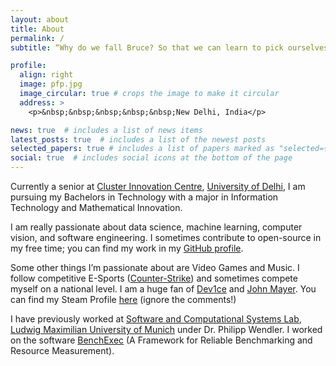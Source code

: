 ```yaml
---
layout: about
title: About
permalink: /
subtitle: “Why do we fall Bruce? So that we can learn to pick ourselves up.”

profile:
  align: right
  image: pfp.jpg
  image_circular: true # crops the image to make it circular
  address: >
    <p>&nbsp;&nbsp;&nbsp;&nbsp;&nbsp;New Delhi, India</p>

news: true  # includes a list of news items
latest_posts: true  # includes a list of the newest posts
selected_papers: true # includes a list of papers marked as "selected={true}"
social: true  # includes social icons at the bottom of the page
---
```


Currently a senior at [Cluster Innovation Centre](https://cic.du.ac.in/), [University of Delhi](https://www.du.ac.in/), I am pursuing my Bachelors in Technology with a major in Information Technology and Mathematical Innovation.

I am really passionate about data science, machine learning, computer vision, and software engineering. I sometimes contribute to open-source in my free time; you can find my work in my [GitHub profile](https://github.com/Naman-Priyadarshi).

Some other things I’m passionate about are Video Games and Music. I follow competitive E-Sports ([Counter-Strike](https://blog.counter-strike.net/)) and sometimes compete myself on a national level. I am a huge fan of [Dev1ce](https://www.hltv.org/player/7592/device) and [John Mayer](https://en.wikipedia.org/wiki/John_Mayer). You can find my Steam Profile [here](https://steamcommunity.com/id/EaZy_Steam) (ignore the comments!)

I have previously worked at [Software and Computational Systems Lab](https://www.sosy-lab.org/), [Ludwig Maximilian University of Munich](https://www.lmu.de/de/index.html) under Dr. Philipp Wendler. I worked on the software [BenchExec](https://github.com/sosy-lab/benchexec) (A Framework for Reliable Benchmarking and Resource
Measurement).